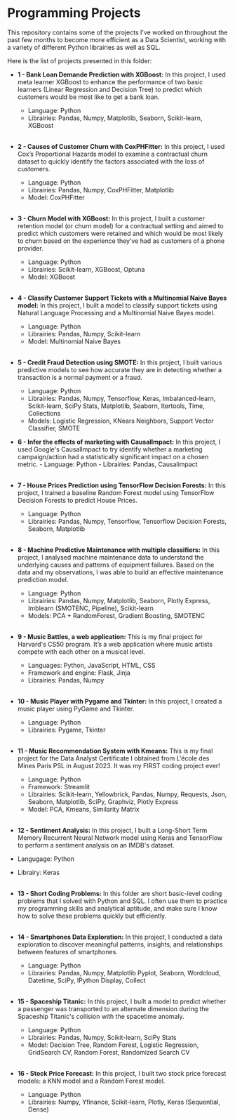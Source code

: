 # Programming Projects
This repository contains some of the projects I've worked on throughout the past few months to become more efficient as a Data Scientist, working with a variety of different Python librairies as well as SQL.

Here is the list of projects presented in this folder:

  - **1 - Bank Loan Demande Prediction with XGBoost:** In this project, I used meta learner XGBoost to enhance the performance of two basic learners (Linear Regression and Decision Tree) to predict which customers would be most like to get a bank loan.
    - Language: Python
    - Librairies: Pandas, Numpy, Matplotlib, Seaborn, Scikit-learn, XGBoost <br /> <br />

  - **2 - Causes of Customer Churn with CoxPHFitter:** In this project, I used Cox’s Proportional Hazards model to examine a contractual churn dataset to quickly identify the factors associated with the loss of customers.
    - Language: Python
    - Librairies: Pandas, Numpy, CoxPHFitter, Matplotlib 
    - Model: CoxPHFitter <br /> <br />
    
  - **3 - Churn Model with XGBoost:** In this project, I built a customer retention model (or churn model) for a contractual setting and aimed to predict which customers were retained and which would be most likely to churn based on the experience they’ve had as customers of a phone provider.
    - Language: Python
    - Librairies: Scikit-learn, XGBoost, Optuna
    - Model: XGBoost <br /> <br />
 
  - **4 - Classify Customer Support Tickets with a Multinomial Naive Bayes model:** In this project, I built a model to classify support tickets using Natural Language Processing and a Multinomial Naive Bayes model.
    - Language: Python
    - Librairies: Pandas, Numpy, Scikit-learn
    - Model: Multinomial Naive Bayes <br /> <br />

  - **5 - Credit Fraud Detection using SMOTE:** In this project, I built various predictive models to see how accurate they are in detecting whether a transaction is a normal payment or a fraud.
    - Language: Python
    - Librairies: Pandas, Numpy, Tensorflow, Keras, Imbalanced-learn, Scikit-learn, SciPy Stats, Matplotlib, Seaborn, Itertools, Time, Collections
    - Models: Logistic Regression, KNears Neighbors, Support Vector Classifier, SMOTE
  
  -  **6 - Infer the effects of marketing with CausalImpact:** In this project, I used Google's CausalImpact to try identify whether a marketing campaign/action had a statistically significant impact on a chosen metric.
    - Language: Python
    - Librairies: Pandas, Causalimpact <br /> <br />
  
  - **7 - House Prices Prediction using TensorFlow Decision Forests:** In this project, I trained a baseline Random Forest model using TensorFlow Decision Forests to predict House Prices.
    - Language: Python
    - Librairies: Pandas, Numpy, Tensorflow, Tensorflow Decision Forests, Seaborn, Matplotlib <br /> <br />

  - **8 - Machine Predictive Maintenance with multiple classifiers:** In this project, I analysed machine maintenance data to understand the underlying causes and patterns of equipment failures. Based on the data and my observations, I was able to build an effective maintenance prediction model.
    - Language: Python
    - Librairies: Pandas, Numpy, Matplotlib, Seaborn, Plotly Express, Imblearn (SMOTENC, Pipeline), Scikit-learn
    - Models: PCA + RandomForest, Gradient Boosting, SMOTENC <br /> <br />

  - **9 - Music Battles, a web application:** This is my final project for Harvard's CS50 program. It’s a web application where music artists compete with each other on a musical level.
    - Languages: Python, JavaScript, HTML, CSS
    - Framework and engine: Flask, Jinja
    - Librairies: Pandas, Numpy <br /> <br />

  - **10 - Music Player with Pygame and Tkinter:** In this project, I created a music player using PyGame and Tkinter.
    - Language: Python
    - Librairies: Pygame, Tkinter <br /> <br />
 
  - **11 - Music Recommendation System with Kmeans:** This is my final project for the Data Analyst Certificate I obtained from L'école des Mines Paris PSL in August 2023. It was my FIRST coding project ever!
    - Language: Python
    - Framework: Streamlit
    - Librairies: Scikit-learn, Yellowbrick, Pandas, Numpy, Requests, Json, Seaborn, Matplotlib, SciPy, Graphviz, Plotly Express
    - Model: PCA, Kmeans, Similarity Matrix <br /> <br />

  - **12 - Sentiment Analysis:** In this project, I built a Long-Short Term Memory Recurrent Neural Network model using Keras and TensorFlow to perform a sentiment analysis on an IMDB's dataset.
   - Langugage: Python
   - Librairy: Keras <br /> <br />
  
  - **13 - Short Coding Problems:** In this folder are short basic-level coding problems that I solved with Python and SQL. I often use them to practice my programming skills and analytical aptitude, and make sure I know how to solve these problems quickly but efficiently. <br /> <br />

  - **14 - Smartphones Data Exploration:** In this project, I conducted a data exploration to discover meaningful patterns, insights, and relationships between features of smartphones.
    - Language: Python
    - Librairies: Pandas, Numpy, Matplotlib Pyplot, Seaborn, Wordcloud, Datetime, SciPy, IPython Display, Collect <br /> <br />

  - **15 - Spaceship Titanic:** In this project, I built a model to predict whether a passenger was transported to an alternate dimension during the Spaceship Titanic's collision with the spacetime anomaly.
    - Language: Python
    - Librairies: Pandas, Numpy, Scikit-learn, SciPy Stats
    - Model: Decision Tree, Random Forest, Logistic Regression, GridSearch CV, Random Forest, Randomized Search CV <br /> <br />
    
  - **16 - Stock Price Forecast:** In this project, I built two stock price forecast models: a KNN model and a Random Forest model.
    - Language: Python
    - Librairies: Numpy, Yfinance, Scikit-learn, Plotly, Keras (Sequential, Dense)
